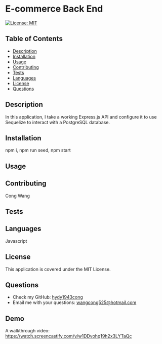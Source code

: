 
# E-commerce Back End

[![License: MIT](https://img.shields.io/badge/License-MIT-yellow.svg)](https://opensource.org/licenses/MIT)

## Table of Contents
- [Description](#description)
- [Installation](#installation)
- [Usage](#usage)
- [Contributing](#contributing)
- [Tests](#tests)
- [Languages](#languages)
- [License](#license)
- [Questions](#questions)

## Description
In this application, I take a working Express.js API and configure it to use Sequelize to interact with a PostgreSQL database.

## Installation
npm i, npm run seed, npm start

## Usage


## Contributing
Cong Wang

## Tests


## Languages
Javascript

## License
This application is covered under the MIT License.

## Questions
- Check my GitHub: [hydy1943cong](https://github.com/hydy1943cong)
- Email me with your questions: wangcong525@hotmail.com


## Demo
A walkthrough video: https://watch.screencastify.com/v/w1DDvohq19h2x3LYTaQc